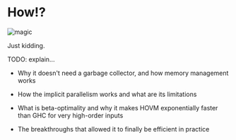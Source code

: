 How!?
=====

![magic](https://c.tenor.com/md3foOULKGIAAAAC/magic.gif)

Just kidding.

TODO: explain...

* Why it doesn't need a garbage collector, and how memory management works

* How the implicit parallelism works and what are its limitations

* What is beta-optimality and why it makes HOVM exponentially faster than GHC
  for very high-order inputs

* The breakthroughs that allowed it to finally be efficient in practice
